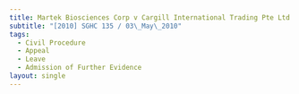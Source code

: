 ```yaml
---
title: Martek Biosciences Corp v Cargill International Trading Pte Ltd
subtitle: "[2010] SGHC 135 / 03\_May\_2010"
tags:
  - Civil Procedure
  - Appeal
  - Leave
  - Admission of Further Evidence
layout: single
---
```


